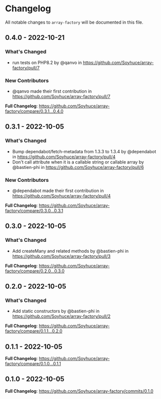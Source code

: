 # Changelog

All notable changes to `array-factory` will be documented in this file.

## 0.4.0 - 2022-10-21

### What's Changed

- run tests on PHP8.2 by @qanvo in https://github.com/Soyhuce/array-factory/pull/7

### New Contributors

- @qanvo made their first contribution in https://github.com/Soyhuce/array-factory/pull/7

**Full Changelog**: https://github.com/Soyhuce/array-factory/compare/0.3.1...0.4.0

## 0.3.1 - 2022-10-05

### What's Changed

- Bump dependabot/fetch-metadata from 1.3.3 to 1.3.4 by @dependabot in https://github.com/Soyhuce/array-factory/pull/4
- Don't call attribute when it is a callable string or callable array by @bastien-phi in https://github.com/Soyhuce/array-factory/pull/6

### New Contributors

- @dependabot made their first contribution in https://github.com/Soyhuce/array-factory/pull/4

**Full Changelog**: https://github.com/Soyhuce/array-factory/compare/0.3.0...0.3.1

## 0.3.0 - 2022-10-05

### What's Changed

- Add createMany and related methods by @bastien-phi in https://github.com/Soyhuce/array-factory/pull/3

**Full Changelog**: https://github.com/Soyhuce/array-factory/compare/0.2.0...0.3.0

## 0.2.0 - 2022-10-05

### What's Changed

- Add static constructors by @bastien-phi in https://github.com/Soyhuce/array-factory/pull/2

**Full Changelog**: https://github.com/Soyhuce/array-factory/compare/0.1.1...0.2.0

## 0.1.1 - 2022-10-05

**Full Changelog**: https://github.com/Soyhuce/array-factory/compare/0.1.0...0.1.1

## 0.1.0 - 2022-10-05

**Full Changelog**: https://github.com/Soyhuce/array-factory/commits/0.1.0

